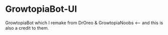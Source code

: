 # GrowtopiaBot-UI
GrowtopiaBot which I remake from DrOreo &amp; GrowtopiaNoobs &lt;-- and this is also a credit to them.
